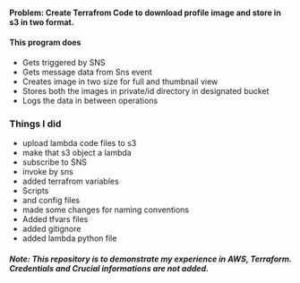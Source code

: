 #### Problem: Create Terrafrom Code to download profile image and store in s3 in two format.

#### This program does 
   - Gets triggered by SNS 
   - Gets message data from Sns event
   - Creates image in two size for full and thumbnail view
   - Stores both the images in private/id directory in designated bucket
   - Logs the data in between operations

### Things I did
* upload lambda code files to s3
* make that s3 object a lambda
* subscribe to SNS
* invoke by sns
* added terrafrom variables 
* Scripts
* and config files
* made some changes for naming conventions
* Added tfvars files
* added gitignore
* added lambda python file

##### Note: This repository is to demonstrate my experience in AWS, Terraform. Credentials and Crucial informations are not added. 